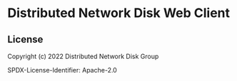 # Distributed Network Disk Web Client

## License

Copyright (c) 2022 Distributed Network Disk Group

SPDX-License-Identifier: Apache-2.0
